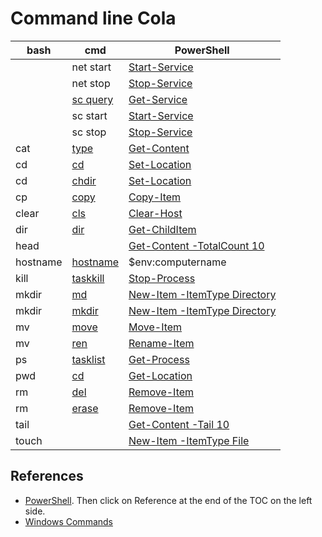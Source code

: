 # Command line Cola

|bash |cmd |PowerShell|
|---|---|---|
||net start|[Start-Service](https://docs.microsoft.com/powershell/module/Microsoft.PowerShell.Management/Start-Service)
||net stop|[Stop-Service](https://docs.microsoft.com/powershell/module/Microsoft.PowerShell.Management/Stop-Service)
||[sc query](https://docs.microsoft.com/windows-server/administration/windows-commands/sc-query)|[Get-Service](https://docs.microsoft.com/powershell/module/Microsoft.PowerShell.Management/Get-Service)|
||sc start|[Start-Service](https://docs.microsoft.com/powershell/module/Microsoft.PowerShell.Management/Start-Service)
||sc stop|[Stop-Service](https://docs.microsoft.com/powershell/module/Microsoft.PowerShell.Management/Stop-Service)
|cat|[type](https://docs.microsoft.com/windows-server/administration/windows-commands/type)|[Get-Content](https://docs.microsoft.com/powershell/module/Microsoft.PowerShell.Management/Get-Content)|
|cd|[cd](https://docs.microsoft.com/windows-server/administration/windows-commands/cd)|[Set-Location](https://docs.microsoft.com/powershell/module/Microsoft.PowerShell.Management/Set-Location)|
|cd|[chdir](https://docs.microsoft.com/windows-server/administration/windows-commands/chdir_1)|[Set-Location](https://docs.microsoft.com/powershell/module/Microsoft.PowerShell.Management/Set-Location)|
|cp|[copy](https://docs.microsoft.com/windows-server/administration/windows-commands/copy)|[Copy-Item](https://docs.microsoft.com/powershell/module/microsoft.powershell.management/copy-item)|
|clear|[cls](https://docs.microsoft.com/windows-server/administration/windows-commands/cls)|[Clear-Host](https://docs.microsoft.com/powershell/module/microsoft.powershell.core/functions/clear-host)|
|dir|[dir](https://docs.microsoft.com/windows-server/administration/windows-commands/dir)|[Get-ChildItem](https://docs.microsoft.com/powershell/module/microsoft.powershell.management/get-childitem)|
|head||[Get-Content -TotalCount 10](https://docs.microsoft.com/powershell/module/Microsoft.PowerShell.Management/Get-Content)|
|hostname|[hostname](https://docs.microsoft.com/windows-server/administration/windows-commands/hostname)|$env:computername|
|kill|[taskkill](https://docs.microsoft.com/windows-server/administration/windows-commands/taskkill)|[Stop-Process](https://docs.microsoft.com/powershell/module/Microsoft.PowerShell.Management/Stop-Process)|
|mkdir|[md](https://docs.microsoft.com/windows-server/administration/windows-commands/md)|[New-Item -ItemType Directory](https://docs.microsoft.com/powershell/module/microsoft.powershell.management/new-item)|
|mkdir|[mkdir](https://docs.microsoft.com/windows-server/administration/windows-commands/mkdir)|[New-Item -ItemType Directory](https://docs.microsoft.com/powershell/module/microsoft.powershell.management/new-item)|
|mv|[move](https://docs.microsoft.com/windows-server/administration/windows-commands/move)|[Move-Item](https://docs.microsoft.com/powershell/module/microsoft.powershell.management/move-item)|
|mv|[ren](https://docs.microsoft.com/windows-server/administration/windows-commands/ren)|[Rename-Item](https://docs.microsoft.com/powershell/module/microsoft.powershell.management/rename-item)|
|ps|[tasklist](https://docs.microsoft.com/windows-server/administration/windows-commands/tasklist)|[Get-Process](https://docs.microsoft.com/powershell/module/Microsoft.PowerShell.Management/Get-Process)|
|pwd|[cd](https://docs.microsoft.com/windows-server/administration/windows-commands/cd)|[Get-Location](https://docs.microsoft.com/powershell/module/microsoft.powershell.management/get-location)|
|rm|[del](https://docs.microsoft.com/windows-server/administration/windows-commands/del)|[Remove-Item](https://docs.microsoft.com/powershell/module/microsoft.powershell.management/remove-item)|
|rm|[erase](https://docs.microsoft.com/windows-server/administration/windows-commands/erase)|[Remove-Item](https://docs.microsoft.com/powershell/module/microsoft.powershell.management/remove-item)|
|tail||[Get-Content -Tail 10](https://docs.microsoft.com/powershell/module/Microsoft.PowerShell.Management/Get-Content)|
|touch||[New-Item -ItemType File](https://docs.microsoft.com/powershell/module/microsoft.powershell.management/new-item)|

## References

- [PowerShell](https://docs.microsoft.com/powershell/scripting/overview). Then click on Reference at the end of the TOC on the left side.
- [Windows Commands](https://docs.microsoft.com/en-us/windows-server/administration/windows-commands/windows-commands)